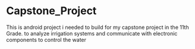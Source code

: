 # Capstone_Project 
This is android project  i needed to build for my capstone project in the 11th Grade. to analyze irrigation systems and communicate with electronic components to control the water
